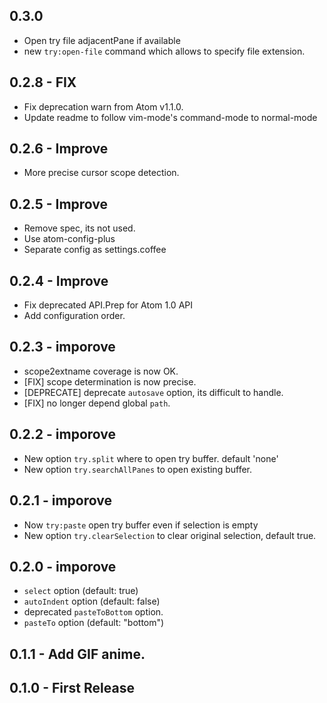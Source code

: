 ## 0.3.0
- Open try file adjacentPane if available
- new `try:open-file` command which allows to specify file extension.

## 0.2.8 - FIX
- Fix deprecation warn from Atom v1.1.0.
- Update readme to follow vim-mode's command-mode to normal-mode

## 0.2.6 - Improve
- More precise cursor scope detection.

## 0.2.5 - Improve
- Remove spec, its not used.
- Use atom-config-plus
- Separate config as settings.coffee

## 0.2.4 - Improve
- Fix deprecated API.Prep for Atom 1.0 API
- Add configuration order.

## 0.2.3 - imporove
- scope2extname coverage is now OK.
- [FIX] scope determination is now precise.
- [DEPRECATE] deprecate `autosave` option, its difficult to handle.
- [FIX] no longer depend global `path`.

## 0.2.2 - imporove
- New option `try.split` where to open try buffer. default 'none'
- New option `try.searchAllPanes` to open existing buffer.

## 0.2.1 - imporove
- Now `try:paste` open try buffer even if selection is empty
- New option `try.clearSelection` to clear original selection, default true.

## 0.2.0 - imporove
- `select` option (default: true)
- `autoIndent` option (default: false)
- deprecated `pasteToBottom` option.
- `pasteTo` option (default: "bottom")

## 0.1.1 - Add GIF anime.
## 0.1.0 - First Release
